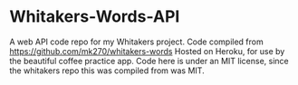 # Whitakers-Words-API
A web API code repo for my Whitakers project.
Code compiled from https://github.com/mk270/whitakers-words
Hosted on Heroku, for use by the beautiful coffee practice app.
Code here is under an MIT license, since the whitakers repo this was compiled from was MIT.
